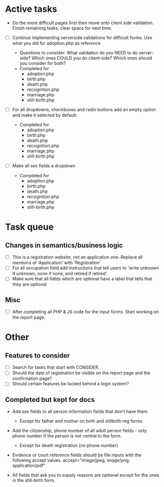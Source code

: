 # Active tasks

- Do the more difficult pages first then move onto client side validation. Finish remaining tasks, clear space for next time.

- [ ] Continue implementing serverside validations for difficult forms. Use what you did for adoption.php as reference
  - Questions to consider: What validation do you NEED to do server-side? Which ones COULD you do client-side? Which ones should you consider for both?
  - Completed for
    - adoption.php
    - birth.php
    - death.php
    - recognition.php
    - marriage.php
    - still-birth.php

- [ ] For all dropdowns, checkboxes and radio buttons add an empty option and make it selected by default.
  - Completed for
    - adoption.php
    - birth.php
    - death.php
    - recognition.php
    - marriage.php
    - still-birth.php

- [ ] Make all sex fields a dropdown
  - Completed for
    - adoption.php
    - birth.php
    - death.php
    - recognition.php
    - marriage.php
    - still-birth.php

# Task queue

## Changes in semantics/business logic

- [ ] This is a registration website, not an application one. Replace all mentions of 'Application' with 'Registration'
- [ ] For all occupation field add instructions that tell users to 'write unknown if unknown, none if none, and retired if retired'.
- [ ] Make sure that all fields which are optional have a label that tells that they are optional

## Misc

- [ ] After completing all PHP & JS code for the input forms. Start working on the report page.

# Other

## Features to consider

- [ ] Search for tasks that start with CONSIDER.
- [ ] Should the date of registration be visible on the report page and the confirmation page?
- [ ] Should certain features be locked behind a login system?

## Completed but kept for docs

- Add sex fields to all person information fields that don't have them.

  - Except for father and mother on birth and stillbrith reg forms

- Add the citizenship, phone number of all adult person fields - only phone number if the person is not central to the form.
  - Except for death registration (no phone number)
- Evidence or court reference fields should be file inputs with the following accept values. accept="image/jpeg, image/png, application/pdf"
- All fields that ask you to supply reasons are optional except for the ones in the still-birth form.
